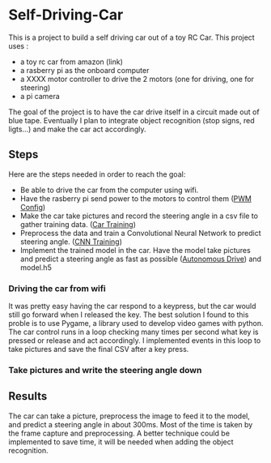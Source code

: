 # Self-Driving-Car

This is a project to build a self driving car out of a toy RC Car.
This project uses :
  - a toy rc car from amazon (link)
  - a rasberry pi as the onboard computer
  - a XXXX motor controller to drive the 2 motors (one for driving, one for steering)
  - a pi camera
  
The goal of the project is to have the car drive itself in a circuit made out of blue tape. 
Eventually I plan to integrate object recognition (stop signs, red ligts...) and make the car act accordingly.

## Steps

Here are the steps needed in order to reach the goal:

  - Be able to drive the car from the computer using wifi.
  - Have the rasberry pi send power to the motors to control them ([PWM Config](https://github.com/adriendod/Self-Driving-Car/blob/master/PWM_Config.py))
  - Make the car take pictures and record the steering angle in a csv file to gather training data. ([Car Training](https://github.com/adriendod/Self-Driving-Car/blob/master/car_training.py))
  - Preprocess the data and train a Convolutional Neural Network to predict steering angle. ([CNN Training](https://github.com/adriendod/Self-Driving-Car/blob/master/Self_Driving_Car.ipynb))
  - Implement the trained model in the car. Have the model take pictures and predict a steering angle as fast as possible ([Autonomous Drive](https://github.com/adriendod/Self-Driving-Car/blob/master/autonomous_drive.py)) and model.h5
  
### Driving the car from wifi
It was pretty easy having the car respond to a keypress, but the car would still go forward when I released the key. The best solution I found to this proble is to use Pygame, a library used to develop video games with python. The car control runs in a loop checking many times per second what key is pressed or release and act accordingly. I implemented events in this loop to take pictures and save the final CSV after a key press.


### Take pictures and write the steering angle down
  
  
## Results

The car can take a picture, preprocess the image to feed it to the model, and predict a steering angle in about 300ms. Most of the time is taken by the frame capture and preprocessing. A better technique could be implemented to save time, it will be needed when adding the object recognition.


  
